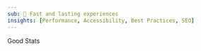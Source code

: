 ```yaml
---
sub: 👟 Fast and lasting experiences
insights: [Performance, Accessibility, Best Practices, SEO]
---
```


Good Stats
